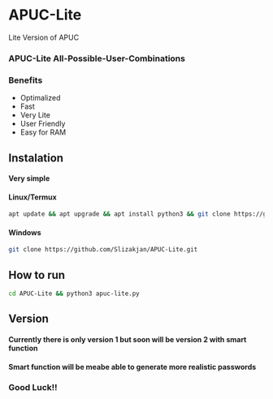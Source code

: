 # APUC-Lite
Lite Version of APUC
### APUC-Lite All-Possible-User-Combinations

<h3>Benefits</h3>
<ul>
  <li>Optimalized</li>
  <li>Fast</li>
  <li>Very Lite</li>
  <li>User Friendly</li>
  <li>Easy for RAM</li>
</ul>

## Instalation
#### Very simple
#### Linux/Termux
```bash
apt update && apt upgrade && apt install python3 && git clone https://github.com/Slizakjan/APUC-Lite.git
```
#### Windows
```bash
git clone https://github.com/Slizakjan/APUC-Lite.git
```
## ______How to run______
```bash
cd APUC-Lite && python3 apuc-lite.py
```
## Version
#### Currently there is only version 1 but soon will be version 2 with smart function
#### Smart function will be meabe able to generate more realistic passwords


### Good Luck!!
<br>
